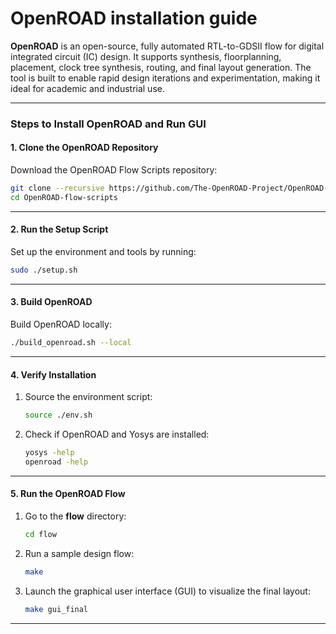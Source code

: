# **OpenROAD installation guide**  
**OpenROAD** is an open-source, fully automated RTL-to-GDSII flow for digital integrated circuit (IC) design. It supports synthesis, floorplanning, placement, clock tree synthesis, routing, and final layout generation. The tool is built to enable rapid design iterations and experimentation, making it ideal for academic and industrial use.  

---

### **Steps to Install OpenROAD and Run GUI**  

#### **1. Clone the OpenROAD Repository**  
Download the OpenROAD Flow Scripts repository:  
```bash
git clone --recursive https://github.com/The-OpenROAD-Project/OpenROAD-flow-scripts
cd OpenROAD-flow-scripts
```

---

#### **2. Run the Setup Script**  
Set up the environment and tools by running:  
```bash
sudo ./setup.sh
```

---

#### **3. Build OpenROAD**  
Build OpenROAD locally:  
```bash
./build_openroad.sh --local
```

---

#### **4. Verify Installation**  
1. Source the environment script:  
   ```bash
   source ./env.sh
   ```
2. Check if OpenROAD and Yosys are installed:  
   ```bash
   yosys -help  
   openroad -help
   ```

---

#### **5. Run the OpenROAD Flow**  
1. Go to the **flow** directory:  
   ```bash
   cd flow
   ```
2. Run a sample design flow:  
   ```bash
   make
   ```
3. Launch the graphical user interface (GUI) to visualize the final layout:  
   ```bash
   make gui_final
   ```

---

